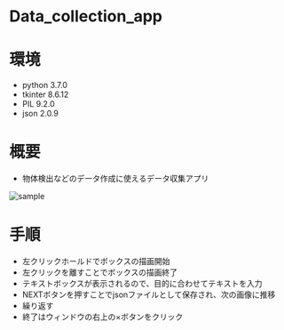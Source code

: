 # Data_collection_app

# 環境

- python 3.7.0
- tkinter 8.6.12
- PIL 9.2.0
- json 2.0.9

# 概要

- 物体検出などのデータ作成に使えるデータ収集アプリ

![sample](https://user-images.githubusercontent.com/98692841/209472792-b675d898-f779-4075-86aa-e5eea0318a35.png)


# 手順

- 左クリックホールドでボックスの描画開始
- 左クリックを離すことでボックスの描画終了
- テキストボックスが表示されるので、目的に合わせてテキストを入力
- NEXTボタンを押すことでjsonファイルとして保存され、次の画像に推移
- 繰り返す
- 終了はウィンドウの右上の×ボタンをクリック
